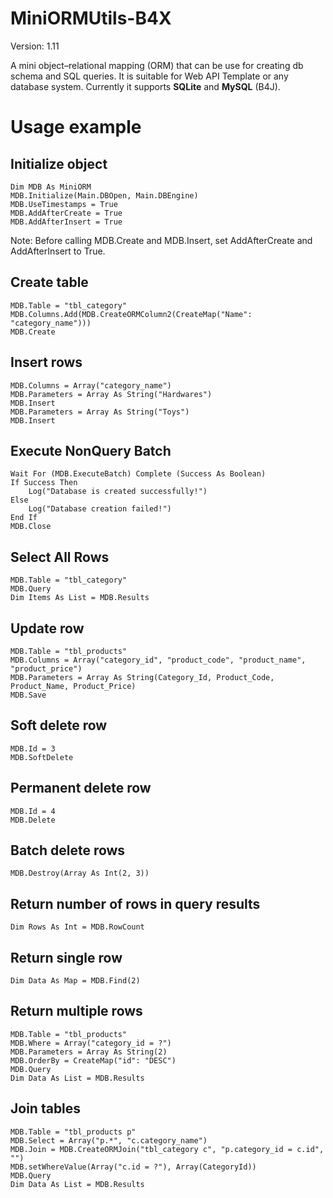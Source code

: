 # MiniORMUtils-B4X
Version: 1.11

A mini object–relational mapping (ORM) that can be use for creating db schema and SQL queries.
It is suitable for Web API Template or any database system.
Currently it supports **SQLite** and **MySQL** (B4J).

# Usage example

## Initialize object
```
Dim MDB As MiniORM
MDB.Initialize(Main.DBOpen, Main.DBEngine)
MDB.UseTimestamps = True
MDB.AddAfterCreate = True
MDB.AddAfterInsert = True
```
Note: Before calling MDB.Create and MDB.Insert, set AddAfterCreate and AddAfterInsert to True.

## Create table
```
MDB.Table = "tbl_category"
MDB.Columns.Add(MDB.CreateORMColumn2(CreateMap("Name": "category_name")))
MDB.Create
```

## Insert rows
```
MDB.Columns = Array("category_name")
MDB.Parameters = Array As String("Hardwares")
MDB.Insert
MDB.Parameters = Array As String("Toys")
MDB.Insert
```

## Execute NonQuery Batch
```
Wait For (MDB.ExecuteBatch) Complete (Success As Boolean)
If Success Then
    Log("Database is created successfully!")
Else
    Log("Database creation failed!")
End If
MDB.Close
```

## Select All Rows
```
MDB.Table = "tbl_category"
MDB.Query
Dim Items As List = MDB.Results
```

## Update row
```
MDB.Table = "tbl_products"
MDB.Columns = Array("category_id", "product_code", "product_name", "product_price")
MDB.Parameters = Array As String(Category_Id, Product_Code, Product_Name, Product_Price)
MDB.Save
```

## Soft delete row
```
MDB.Id = 3
MDB.SoftDelete
```

## Permanent delete row
```
MDB.Id = 4
MDB.Delete
```

## Batch delete rows
```
MDB.Destroy(Array As Int(2, 3))
```

## Return number of rows in query results
```
Dim Rows As Int = MDB.RowCount
```

## Return single row
```
Dim Data As Map = MDB.Find(2)
```

## Return multiple rows
```
MDB.Table = "tbl_products"
MDB.Where = Array("category_id = ?")
MDB.Parameters = Array As String(2)
MDB.OrderBy = CreateMap("id": "DESC")
MDB.Query
Dim Data As List = MDB.Results
```

## Join tables
```
MDB.Table = "tbl_products p"
MDB.Select = Array("p.*", "c.category_name")
MDB.Join = MDB.CreateORMJoin("tbl_category c", "p.category_id = c.id", "")
MDB.setWhereValue(Array("c.id = ?"), Array(CategoryId))
MDB.Query
Dim Data As List = MDB.Results
```
